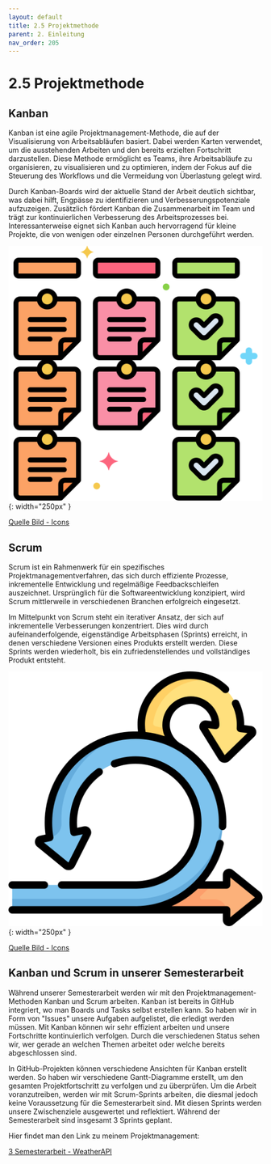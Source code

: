 ```yaml
---
layout: default
title: 2.5 Projektmethode
parent: 2. Einleitung
nav_order: 205
---
```


# 2.5 Projektmethode

## Kanban

Kanban ist eine agile Projektmanagement-Methode, die auf der Visualisierung von Arbeitsabläufen basiert. Dabei werden Karten verwendet, um die ausstehenden Arbeiten und den bereits erzielten Fortschritt darzustellen. Diese Methode ermöglicht es Teams, ihre Arbeitsabläufe zu organisieren, zu visualisieren und zu optimieren, indem der Fokus auf die Steuerung des Workflows und die Vermeidung von Überlastung gelegt wird.

Durch Kanban-Boards wird der aktuelle Stand der Arbeit deutlich sichtbar, was dabei hilft, Engpässe zu identifizieren und Verbesserungspotenziale aufzuzeigen. Zusätzlich fördert Kanban die Zusammenarbeit im Team und trägt zur kontinuierlichen Verbesserung des Arbeitsprozesses bei. Interessanterweise eignet sich Kanban auch hervorragend für kleine Projekte, die von wenigen oder einzelnen Personen durchgeführt werden.

![Kanban Board](../ressources/icons/kanban.png){: width="250px" }

[Quelle Bild - Icons](../anhang/600-quellen.html#64-icons)

## Scrum

Scrum ist ein Rahmenwerk für ein spezifisches Projektmanagementverfahren, das sich durch effiziente Prozesse, inkrementelle Entwicklung und regelmäßige Feedbackschleifen auszeichnet. Ursprünglich für die Softwareentwicklung konzipiert, wird Scrum mittlerweile in verschiedenen Branchen erfolgreich eingesetzt.

Im Mittelpunkt von Scrum steht ein iterativer Ansatz, der sich auf inkrementelle Verbesserungen konzentriert. Dies wird durch aufeinanderfolgende, eigenständige Arbeitsphasen (Sprints) erreicht, in denen verschiedene Versionen eines Produkts erstellt werden. Diese Sprints werden wiederholt, bis ein zufriedenstellendes und vollständiges Produkt entsteht.

![Scrum](../ressources/icons/scrum.png){: width="250px" }

[Quelle Bild - Icons](../anhang/600-quellen.html#64-icons)

## Kanban und Scrum in unserer Semesterarbeit

Während unserer Semesterarbeit werden wir mit den Projektmanagement-Methoden Kanban und Scrum arbeiten. Kanban ist bereits in GitHub integriert, wo man Boards und Tasks selbst erstellen kann. So haben wir in Form von "Issues" unsere Aufgaben aufgelistet, die erledigt werden müssen. Mit Kanban können wir sehr effizient arbeiten und unsere Fortschritte kontinuierlich verfolgen. Durch die verschiedenen Status sehen wir, wer gerade an welchen Themen arbeitet oder welche bereits abgeschlossen sind.

In GitHub-Projekten können verschiedene Ansichten für Kanban erstellt werden. So haben wir verschiedene Gantt-Diagramme erstellt, um den gesamten Projektfortschritt zu verfolgen und zu überprüfen. Um die Arbeit voranzutreiben, werden wir mit Scrum-Sprints arbeiten, die diesmal jedoch keine Voraussetzung für die Semesterarbeit sind. Mit diesen Sprints werden unsere Zwischenziele ausgewertet und reflektiert. Während der Semesterarbeit sind insgesamt 3 Sprints geplant.

Hier findet man den Link zu meinem Projektmanagement:

[3 Semesterarbeit - WeatherAPI](https://github.com/users/Euthal02/projects/4/views/2)
